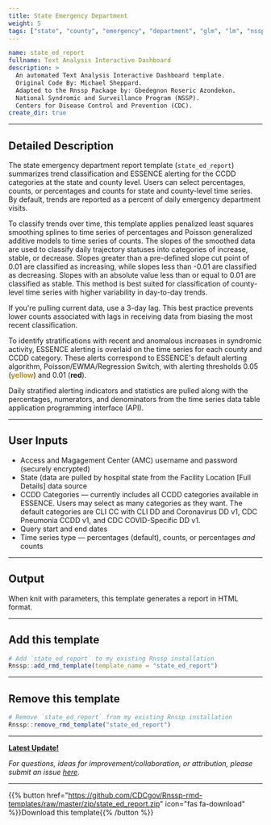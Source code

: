 ```yaml
---
title: State Emergency Department
weight: 5
tags: ["state", "county", "emergency", "department", "glm", "lm", "nssp", "essence", "template"] 
---
```


```yaml
name: state_ed_report
fullname: Text Analysis Interactive Dashboard
description: >
  An automated Text Analysis Interactive Dashboard template. 
  Original Code By: Michael Sheppard. 
  Adapted to the Rnssp Package by: Gbedegnon Roseric Azondekon. 
  National Syndromic and Surveillance Program (NSSP). 
  Centers for Disease Control and Prevention (CDC).
create_dir: true
```
---
## Detailed Description

The state emergency department report template (`state_ed_report`) summarizes trend classification and ESSENCE alerting for the CCDD categories at the state and county level. Users can select percentages, counts, or percentages and counts for state and county-level time series. By default, trends are reported as a percent of daily emergency department visits. 

To classify trends over time, this template applies penalized least squares smoothing splines to time series of percentages and Poisson generalized additive models to time series of counts. The slopes of the smoothed data are used to classify daily trajectory statuses into categories of increase, stable, or decrease. Slopes greater than a pre-defined slope cut point of 0.01 are classified as increasing, while slopes less than -0.01 are classified as decreasing. Slopes with an absolute value less than or equal to 0.01 are classified as stable. This method is best suited for classification of county-level time series with higher variability in day-to-day trends. 

If you're pulling current data, use a 3-day lag. This best practice prevents lower counts associated with lags in receiving data from biasing the most recent classification. 

To identify stratifications with recent and anomalous increases in syndromic activity, ESSENCE alerting is overlaid on the time series for each county and CCDD category. These alerts correspond to ESSENCE\'s default alerting algorithm, Poisson/EWMA/Regression Switch, with alerting thresholds 0.05 (<span style="color:#BF8F00;font-weight:bold">yellow</span>) and 0.01 (<span style="red;font-weight:bold">red</span>). 

Daily stratified alerting indicators and statistics are pulled along with the percentages, numerators, and denominators from the time series data table application programming interface (API).

---
## User Inputs

* Access and Magagement Center (AMC) username and password (securely encrypted)
* State (data are pulled by hospital state from the Facility Location \[Full Details\] data source
* CCDD Categories — currently includes all CCDD categories available in ESSENCE. Users may select as many categories as they want. The default categories are CLI CC with CLI DD and Coronavirus DD v1, CDC Pneumonia CCDD v1, and CDC COVID-Specific DD v1.
* Query start and end dates
* Time series type — percentages (default), counts, or percentages *and* counts

---
## Output

When knit with parameters, this template generates a report in HTML format.

---
## Add this template

```r
# Add `state_ed_report` to my existing Rnssp installation
Rnssp::add_rmd_template(template_name = "state_ed_report")
```
---
## Remove this template

```r
# Remove `state_ed_report` from my existing Rnssp installation
Rnssp::remove_rmd_template("state_ed_report")
```

---
[**Latest Update!**](https://cdcgov.github.io/Rnssp-rmd-templates/changelogs/#state-emergency-department-template-state_ed_report)

*For questions, ideas for improvement/collaboration, or attribution, please submit an issue [here](https://github.com/CDCgov/Rnssp-rmd-templates/issues).*

---
{{% button href="https://github.com/CDCgov/Rnssp-rmd-templates/raw/master/zip/state_ed_report.zip" icon="fas fa-download" %}}Download this template{{% /button %}}
